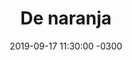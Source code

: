 ---
layout: post
category: Coqueto Escenario
date: 2019-09-17 11:30:00 -0300
title: De naranja
image: https://oceano.uy/api/images/programas/TodoPasa/3a846a2a-2f2e-4729-9df0-47a8cdb4dd40.jpg
summary: Lubo Adusto Freire recibió a Valeria Tanco y compartió historias del Metro, los crá que no llegaron y situaciones insólitas que se viven, como relojes que no funcionan. De yapa un completo mano a mano con datos privados muy íntimos
file: https://audios.oceanofm.com/programas/TodoPasa/19-09-172amaanacoquetoescenario.mp3
duration: 28:54
oceanourl: https://oceano.uy/todopasa/coqueto-escenario/19327-de-naranja
---